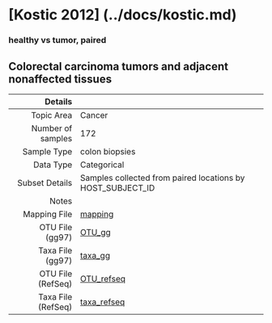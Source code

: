 # [Kostic 2012] (../docs/kostic.md)

### healthy vs tumor, paired
## Colorectal carcinoma tumors and adjacent nonaffected tissues

| Details        |             |
| -------------: |-------------|
| Topic Area | Cancer
| Number of samples | 172
| Sample Type | colon biopsies
| Data Type | Categorical
| Subset Details | Samples collected from paired locations by HOST_SUBJECT_ID
| Notes | 
| Mapping File | [mapping]( ../datasets/kostic/mapping.txt)
| OTU File (gg97) | [OTU_gg]( ../datasets/kostic/gg/otutable.txt)
| Taxa File (gg97) | [taxa_gg]( ../datasets/kostic/gg/taxatable.txt)
| OTU File (RefSeq) | [OTU_refseq]( ../datasets/kostic/refseq/otutable.txt)
| Taxa File (RefSeq) | [taxa_refseq]( ../datasets/kostic/refseq/taxatable.txt)